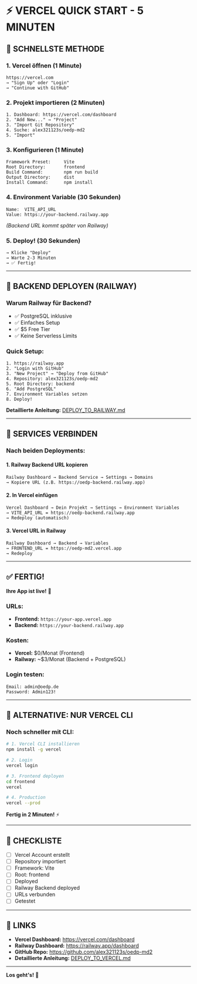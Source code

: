 # ⚡ VERCEL QUICK START - 5 MINUTEN

## 🎯 SCHNELLSTE METHODE

### **1. Vercel öffnen** (1 Minute)
```
https://vercel.com
→ "Sign Up" oder "Login"
→ "Continue with GitHub"
```

### **2. Projekt importieren** (2 Minuten)
```
1. Dashboard: https://vercel.com/dashboard
2. "Add New..." → "Project"
3. "Import Git Repository"
4. Suche: alex321123s/oedp-md2
5. "Import"
```

### **3. Konfigurieren** (1 Minute)
```
Framework Preset:     Vite
Root Directory:       frontend
Build Command:        npm run build
Output Directory:     dist
Install Command:      npm install
```

### **4. Environment Variable** (30 Sekunden)
```
Name:  VITE_API_URL
Value: https://your-backend.railway.app
```
*(Backend URL kommt später von Railway)*

### **5. Deploy!** (30 Sekunden)
```
→ Klicke "Deploy"
→ Warte 2-3 Minuten
→ ✅ Fertig!
```

---

## 🔗 BACKEND DEPLOYEN (RAILWAY)

### **Warum Railway für Backend?**
- ✅ PostgreSQL inklusive
- ✅ Einfaches Setup
- ✅ $5 Free Tier
- ✅ Keine Serverless Limits

### **Quick Setup:**
```
1. https://railway.app
2. "Login with GitHub"
3. "New Project" → "Deploy from GitHub"
4. Repository: alex321123s/oedp-md2
5. Root Directory: backend
6. "Add PostgreSQL"
7. Environment Variables setzen
8. Deploy!
```

**Detaillierte Anleitung:** [DEPLOY_TO_RAILWAY.md](./DEPLOY_TO_RAILWAY.md)

---

## 🔗 SERVICES VERBINDEN

### **Nach beiden Deployments:**

#### **1. Railway Backend URL kopieren**
```
Railway Dashboard → Backend Service → Settings → Domains
→ Kopiere URL (z.B. https://oedp-backend.railway.app)
```

#### **2. In Vercel einfügen**
```
Vercel Dashboard → Dein Projekt → Settings → Environment Variables
→ VITE_API_URL = https://oedp-backend.railway.app
→ Redeploy (automatisch)
```

#### **3. Vercel URL in Railway**
```
Railway Dashboard → Backend → Variables
→ FRONTEND_URL = https://oedp-md2.vercel.app
→ Redeploy
```

---

## ✅ FERTIG!

**Ihre App ist live!** 🎉

### **URLs:**
- **Frontend:** `https://your-app.vercel.app`
- **Backend:** `https://your-backend.railway.app`

### **Kosten:**
- **Vercel:** $0/Monat (Frontend)
- **Railway:** ~$3/Monat (Backend + PostgreSQL)

### **Login testen:**
```
Email: admin@oedp.de
Password: Admin123!
```

---

## 🎯 ALTERNATIVE: NUR VERCEL CLI

### **Noch schneller mit CLI:**

```bash
# 1. Vercel CLI installieren
npm install -g vercel

# 2. Login
vercel login

# 3. Frontend deployen
cd frontend
vercel

# 4. Production
vercel --prod
```

**Fertig in 2 Minuten!** ⚡

---

## 📝 CHECKLISTE

- [ ] Vercel Account erstellt
- [ ] Repository importiert
- [ ] Framework: Vite
- [ ] Root: frontend
- [ ] Deployed
- [ ] Railway Backend deployed
- [ ] URLs verbunden
- [ ] Getestet

---

## 🔗 LINKS

- **Vercel Dashboard:** https://vercel.com/dashboard
- **Railway Dashboard:** https://railway.app/dashboard
- **GitHub Repo:** https://github.com/alex321123s/oedp-md2
- **Detaillierte Anleitung:** [DEPLOY_TO_VERCEL.md](./DEPLOY_TO_VERCEL.md)

---

**Los geht's!** 🚀
